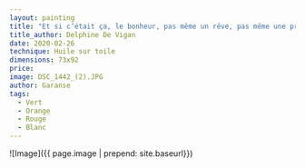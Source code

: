 ```yaml
---
layout: painting
title: "Et si c’était ça, le bonheur, pas même un rêve, pas même une promesse, juste l’instant…"  
title_author: Delphine De Vigan
date: 2020-02-26
technique: Huile sur toile
dimensions: 73x92
price: 
image: DSC_1442_(2).JPG
author: Garanse
tags:
  - Vert
  - Orange
  - Rouge
  - Blanc
---
```

![Image]({{ page.image | prepend: site.baseurl}})